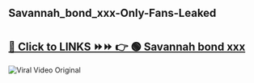 
 ## Savannah_bond_xxx-Only-Fans-Leaked

# <h2><a href="https://clipsfans.com/Savannah_bond_xxx&ref=git">🔗 Click to LINKS ⏩⏩ 👉 🟢 Savannah bond xxx </a></h2>

<a href="https://clipsfans.com/Savannah_bond_xxx&ref=git" rel="nofollow" data-target="animated-image.originalLink"><img src="https://i.ibb.co.com/xMMVF88/686577567.gif" alt="Viral Video Original" style="max-width: 100%; display: inline-block;" data-target="animated-image.originalImage"></a>
